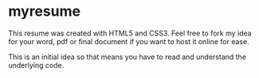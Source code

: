 # myresume 
This resume was created with HTML5 and CSS3.
Feel free to fork my idea for your word, pdf or final document if you want to host it online for ease.

This is an initial idea so that means you have to read and understand the underlying  code.
